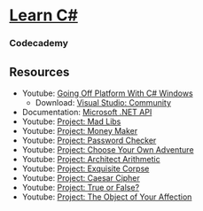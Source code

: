 # [Learn C#](https://www.codecademy.com/learn/learn-c-sharp)
### Codecademy

## Resources
* Youtube: [Going Off Platform With C# Windows](https://www.youtube.com/watch?v=rlgBGfHu6XA)
  * Download: [Visual Studio: Community](https://visualstudio.microsoft.com/downloads/)
* Documentation: [Microsoft .NET API](https://docs.microsoft.com/en-us/dotnet/api)
* Youtube: [Project: Mad Libs](https://www.youtube.com/watch?v=yVAxbEW9ej4)
* Youtube: [Project: Money Maker](https://www.youtube.com/watch?v=O6YGUo3HCfE)
* Youtube: [Project: Password Checker](https://www.youtube.com/watch?v=U_rcOw1aNHo)
* Youtube: [Project: Choose Your Own Adventure](https://www.youtube.com/watch?v=HeYCX8Yqc2M)
* Youtube: [Project: Architect Arithmetic](https://www.youtube.com/watch?v=a3NaiX0rUT8)
* Youtube: [Project: Exquisite Corpse](https://www.youtube.com/watch?v=35wIwRKT9XI)
* Youtube: [Project: Caesar Cipher](https://www.youtube.com/watch?v=dcZ4eMTc8GU)
* Youtube: [Project: True or False?](https://www.youtube.com/watch?v=_iVIviVh4yI)
* Youtube: [Project: The Object of Your Affection](https://www.youtube.com/watch?v=21AaJwfTaQU)
